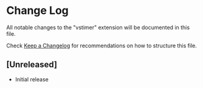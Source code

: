 # Change Log

All notable changes to the "vstimer" extension will be documented in this file.

Check [Keep a Changelog](http://keepachangelog.com/) for recommendations on how to structure this file.

## [Unreleased]

- Initial release